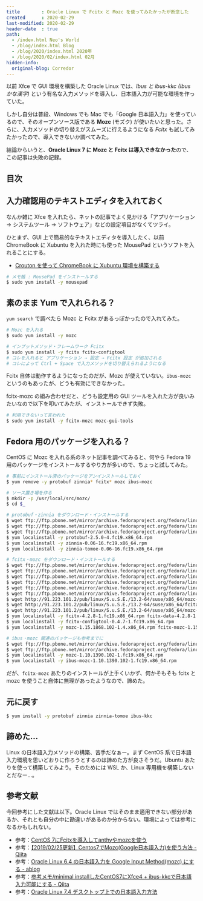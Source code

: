 ```yaml
---
title        : Oracle Linux で Fcitx と Mozc を使ってみたかったが断念した
created      : 2020-02-29
last-modified: 2020-02-29
header-date  : true
path:
  - /index.html Neo's World
  - /blog/index.html Blog
  - /blog/2020/index.html 2020年
  - /blog/2020/02/index.html 02月
hidden-info:
  original-blog: Corredor
---
```


以前 Xfce で GUI 環境を構築した Oracle Linux では、_Ibus と ibus-kkc (Ibus かな漢字)_ という有名な入力メソッドを導入し、日本語入力が可能な環境を作っていた。

しかし自分は普段、Windows でも Mac でも「Google 日本語入力」を使っているので、そのオープンソース版である **Mozc** (モズク) が使いたいと思った。さらに、入力メソッドの切り替えがスムーズに行えるようになる _Fcitx_ も試してみたかったので、導入できないか調べてみた。

結論からいうと、**Oracle Linux 7 に Mozc と Fcitx は導入できなかった**ので、この記事は失敗の記録。

## 目次

## 入力確認用のテキストエディタを入れておく

なんか雑に Xfce を入れたら、ネットの記事でよく見かける「アプリケーション → システムツール → ソフトウェア」などの設定項目がなくてツライ。

ひとまず、GUI 上で簡易的なテキストエディタを導入したく、以前 ChromeBook に Xubuntu を入れた時にも使った MousePad というソフトを入れることにする。

- [Crouton を使って ChromeBook に Xubuntu 環境を構築する](/blog/2017/01/08-02.html)

```bash
# メモ帳 : MousePad をインストールする
$ sudo yum install -y mousepad
```

## 素のまま Yum で入れられる？

`yum search` で調べたら Mozc と Fcitx があるっぽかったので入れてみた。

```bash
# Mozc を入れる
$ sudo yum install -y mozc

# インプットメソッド・フレームワーク Fcitx
$ sudo yum install -y fcitx fcitx-configtool
# コレを入れると アプリケーション → 設定 → Fcitx 設定 が追加される
# コレによって Ctrl + Space で入力メソッドを切り替えられるようになる
```

Fcitx 自体は動作するようになったのだが、Mozc が使えていない。`ibus-mozc` というのもあったが、どうも有効にできなかった。

fcitx-mozc の組み合わせだと、どうも設定用の GUI ツールを入れた方が良いみたいなので以下を叩いてみたが、インストールできず失敗。

```bash
# 利用できないって言われた
$ sudo yum install -y fcitx-mozc mozc-gui-tools
```

## Fedora 用のパッケージを入れる？

CentOS に Mozc を入れる系のネット記事を調べてみると、何やら Fedora 19 用のパッケージをインストールするやり方が多いので、ちょっと試してみた。

```bash
# 事前にインストール済のパッケージをアンインストールしておく
$ yum remove -y protobuf zinnia* fcitx* mozc ibus-mozc

# ソース置き場を作る
$ mkdir -p /usr/local/src/mozc/
$ cd $_

# protobuf・zinnia をダウンロード・インストールする
$ wget ftp://ftp.pbone.net/mirror/archive.fedoraproject.org/fedora/linux/releases/19/Everything/x86_64/os/Packages/p/protobuf-2.5.0-4.fc19.x86_64.rpm
$ wget ftp://ftp.pbone.net/mirror/archive.fedoraproject.org/fedora/linux/releases/19/Everything/x86_64/os/Packages/z/zinnia-0.06-16.fc19.x86_64.rpm
$ wget ftp://ftp.pbone.net/mirror/archive.fedoraproject.org/fedora/linux/releases/19/Everything/x86_64/os/Packages/z/zinnia-tomoe-0.06-16.fc19.x86_64.rpm
$ yum localinstall -y protobuf-2.5.0-4.fc19.x86_64.rpm
$ yum localinstall -y zinnia-0.06-16.fc19.x86_64.rpm
$ yum localinstall -y zinnia-tomoe-0.06-16.fc19.x86_64.rpm

# fcitx・mozc をダウンロード・インストールする
$ wget ftp://ftp.pbone.net/mirror/archive.fedoraproject.org/fedora/linux/updates/19/x86_64/fcitx-4.2.8-1.fc19.x86_64.rpm
$ wget ftp://ftp.pbone.net/mirror/archive.fedoraproject.org/fedora/linux/updates/19/x86_64/fcitx-data-4.2.8-1.fc19.noarch.rpm
$ wget ftp://ftp.pbone.net/mirror/archive.fedoraproject.org/fedora/linux/updates/19/x86_64/fcitx-gtk2-4.2.8-1.fc19.x86_64.rpm
$ wget ftp://ftp.pbone.net/mirror/archive.fedoraproject.org/fedora/linux/releases/20/Everything/x86_64/os/Packages/f/fcitx-gtk3-4.2.8.3-1.fc20.x86_64.rpm
$ wget ftp://ftp.pbone.net/mirror/archive.fedoraproject.org/fedora/linux/updates/19/x86_64/fcitx-libs-4.2.8-1.fc19.x86_64.rpm
$ wget ftp://ftp.pbone.net/mirror/archive.fedoraproject.org/fedora/linux/updates/19/x86_64/fcitx-configtool-0.4.7-1.fc19.x86_64.rpm
$ wget http://91.223.101.2/pub/linux/S.u.S.E./13.2-64/suse/x86_64/mozc-1.15.1868.102-1.4.x86_64.rpm
$ wget http://91.223.101.2/pub/linux/S.u.S.E./13.2-64/suse/x86_64/fcitx-mozc-1.15.1868.102-1.4.x86_64.rpm
$ wget http://91.223.101.2/pub/linux/S.u.S.E./13.2-64/suse/x86_64/mozc-gui-tools-1.15.1868.102-1.4.x86_64.rpm
$ yum localinstall -y fcitx-4.2.8-1.fc19.x86_64.rpm fcitx-data-4.2.8-1.fc19.noarch.rpm fcitx-gtk2-4.2.8-1.fc19.x86_64.rpm fcitx-gtk3-4.2.8.3-1.fc20.x86_64.rpm fcitx-libs-4.2.8-1.fc19.x86_64.rpm
$ yum localinstall -y fcitx-configtool-0.4.7-1.fc19.x86_64.rpm
$ yum localinstall -y mozc-1.15.1868.102-1.4.x86_64.rpm fcitx-mozc-1.15.1868.102-1.4.x86_64.rpm mozc-gui-tools-1.15.1868.102-1.4.x86_64.rpm

# ibus・mozc 関連のパッケージも参考までに
$ wget ftp://ftp.pbone.net/mirror/archive.fedoraproject.org/fedora/linux/releases/19/Everything/x86_64/os/Packages/i/ibus-mozc-1.10.1390.102-1.fc19.x86_64.rpm
$ wget ftp://ftp.pbone.net/mirror/archive.fedoraproject.org/fedora/linux/releases/19/Everything/x86_64/os/Packages/m/mozc-1.10.1390.102-1.fc19.x86_64.rpm
$ yum localinstall -y mozc-1.10.1390.102-1.fc19.x86_64.rpm
$ yum localinstall -y ibus-mozc-1.10.1390.102-1.fc19.x86_64.rpm
```

だが、`fcitx-mozc` あたりのインストールが上手くいかず、何かそもそも fcitx と mozc を使うこと自体に無理があったようなので、諦めた。

## 元に戻す

```bash
$ yum install -y protobuf zinnia zinnia-tomoe ibus-kkc
```

## 諦めた…

Linux の日本語入力メソッドの構築、苦手だなぁー。まず CentOS 系で日本語入力環境を思いどおりに作ろうとするのは諦めた方が良さそうだ。Ubuntu あたりを使って構築してみよう。そのためには WSL か、Linux 専用機を構築しないとだなー…。

## 参考文献

今回参考にした文献は以下。Oracle Linux ではそのまま適用できない部分があるか、それとも自分の中に勘違いがあるのか分からない。環境によっては参考になるかもしれない。

- 参考：[CentOS 7にFcitxを導入してanthyやmozcを使う](http://note.kurodigi.com/centos7-fcitx/)
- 参考：[【2019/02/25更新】Centos7でMozc(Google日本語入力)を使う方法 - Qiita](https://qiita.com/TANATY/items/8c0c17d54ab81fd1b491)
- 参考：[Oracle Linux 6.4 の日本語入力を Google Input Method(mozc) にする - ablog](https://yohei-a.hatenablog.jp/entry/20131014/1381722516)
- 参考：[参考メモ/minimal installしたCentOS7にXfce4 + ibus-kkcで日本語入力可能にする - Qiita](https://qiita.com/msakamoto_sf/items/bf2e37b22ae6694440c3)
- 参考：[Oracle Linux 7.4 デスクトップ上での日本語入力方法](https://hillbasesoftmemo.blogspot.com/2018/04/oracle-linux-74.html)
